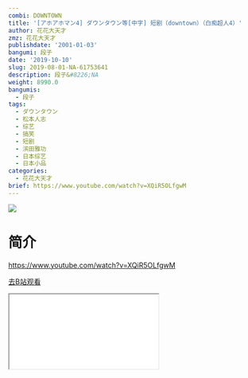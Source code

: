 ```yaml
---
combi: DOWNTOWN
title: '[アホアホマン4] ダウンタウン等[中字] 短剧（downtown）（白痴超人4）'
author: 花花大天才
zmz: 花花大天才
publishdate: '2001-01-03'
bangumi: 段子
date: '2019-10-10'
slug: 2019-08-01-NA-61753641
description: 段子&#8226;NA
weight: 8990.0
bangumis:
  - 段子
tags:
  - ダウンタウン
  - 松本人志
  - 综艺
  - 搞笑
  - 短剧
  - 滨田雅功
  - 日本综艺
  - 日本小品
categories:
  - 花花大天才
brief: https://www.youtube.com/watch?v=XQiR5OLfgwM
---
```

![](https://raw.githubusercontent.com/tcgriffith/owaraisite/master/static/tmpimg/ee249c2cc83534562fa3eceb9ecbac59717b06b3.jpg.480.jpg)
# 简介  
https://www.youtube.com/watch?v=XQiR5OLfgwM  

[去B站观看](https://www.bilibili.com/video/av61753641/)
<div class ="resp-container"><iframe class="testiframe" src="//player.bilibili.com/player.html?aid=61753641"", scrolling="no", allowfullscreen="true" > </iframe></div> 
